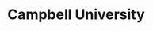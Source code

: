 ---
portfolio: campbell
title:  "Campbell University"
description: "Spot illustrations of Pistol Pete & Press Maravich and Bones McKinney & Fred McCall"
imgSrc: "../images/v3/campbell/campbell-3.jpg"
layout: port-v
set: campbell
---